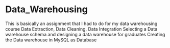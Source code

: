 # Data_Warehousing
This is basically an assignment that I had to do for my data warehousing course
Data Extraction, Data Cleaning, Data Integration
Selecting a Data warehouse schema and designing a data warehouse for graduates
Creating the Data warehouse in MySQL as Database 
